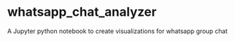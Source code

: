 # whatsapp_chat_analyzer
A Jupyter python notebook to create visualizations for whatsapp group chat

